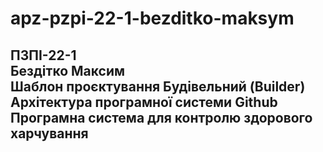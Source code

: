 # apz-pzpi-22-1-bezditko-maksym  
ПЗПІ-22-1  
Бездітко Максим  
Шаблон проєктування Будівельний (Builder)  
Архітектура програмної системи Github
Програмна система для контролю здорового харчування
---  

